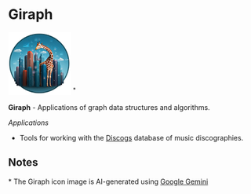<!--
Copyright (c) 2024 Thomas Mikalsen. Subject to the MIT License 
-->
Giraph
======

![alt giraph](./giraph-icon.png)  <sup>*</sup><br>

**Giraph** - Applications of graph data structures and algorithms.

*Applications*

- Tools for working with the [Discogs](https://www.discogs.com/) database of music discographies.


Notes
-----

\* The Giraph icon image is AI-generated using [Google Gemini](https://gemini.google.com/)